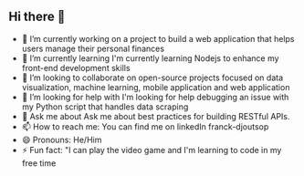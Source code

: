 ## Hi there 👋

- 🔭 I’m currently working on a project to build a web application that helps users manage their personal finances
- 🌱 I’m currently learning I'm currently learning Nodejs to enhance my front-end development skills
- 👯 I’m looking to collaborate on open-source projects focused on data visualization, machine learning, mobile application and web application
- 🤔 I’m looking for help with I'm looking for help debugging an issue with my Python script that handles data scraping
- 💬 Ask me about Ask me about best practices for building RESTful APIs.
- 📫 How to reach me: You can find me on linkedIn franck-djoutsop
- 😄 Pronouns: He/Him
- ⚡ Fun fact: "I can play the video game and I'm learning to code in my free time
